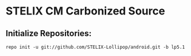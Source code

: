 STELIX CM Carbonized Source
===================

Initialize Repositories:
---------------

    repo init -u git://github.com/STELIX-Lollipop/android.git -b lp5.1
